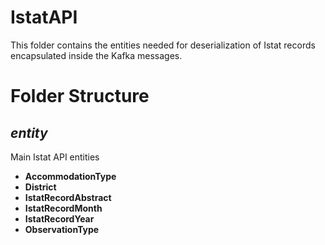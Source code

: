 # IstatAPI

This folder contains the entities needed for deserialization of Istat records encapsulated inside the Kafka messages. 

# Folder Structure

## <em>entity</em>

Main Istat API entities

- <strong>AccommodationType</strong>
- <strong>District</strong>
- <strong>IstatRecordAbstract</strong>
- <strong>IstatRecordMonth</strong>
- <strong>IstatRecordYear</strong>
- <strong>ObservationType</strong>